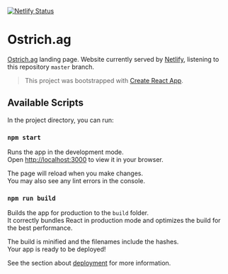 [![Netlify Status](https://api.netlify.com/api/v1/badges/9719010e-b882-40f6-8a74-b9ce1a5eb602/deploy-status)](https://app.netlify.com/sites/infallible-clarke-125f1c/deploys)

# Ostrich.ag

[Ostrich.ag](https://ostrich.ag) landing page. Website currently served by [Netlify](https//netlify.com), listening to this repository `master` branch.

> This project was bootstrapped with [Create React App](https://github.com/facebook/create-react-app).

## Available Scripts

In the project directory, you can run:

### `npm start`

Runs the app in the development mode.\
Open [http://localhost:3000](http://localhost:3000) to view it in your browser.

The page will reload when you make changes.\
You may also see any lint errors in the console.

### `npm run build`

Builds the app for production to the `build` folder.\
It correctly bundles React in production mode and optimizes the build for the best performance.

The build is minified and the filenames include the hashes.\
Your app is ready to be deployed!

See the section about [deployment](https://facebook.github.io/create-react-app/docs/deployment) for more information.

